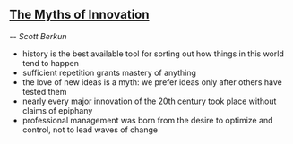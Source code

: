 ## [The Myths of Innovation](/the-myths-of-innovation.md)
-- *Scott Berkun*


- history is the best available tool for sorting out how things in this world tend to happen
- sufficient repetition grants mastery of anything
- the love of new ideas is a myth: we prefer ideas only after others have tested them
- nearly every major innovation of the 20th century took place without claims of epiphany
- professional management was born from the desire to optimize and control, not to lead waves of change